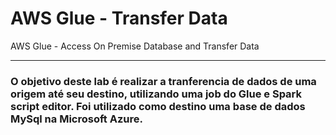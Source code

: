 # AWS Glue - Transfer Data
AWS Glue - Access On Premise Database and Transfer Data

-----------

### O objetivo deste lab é realizar a tranferencia de dados de uma origem até seu destino, utilizando uma job do Glue e Spark script editor. Foi utilizado como destino uma base de dados MySql na Microsoft Azure.
